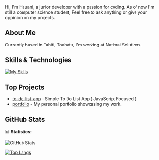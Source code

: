 Hi,
I'm Hauani, a junior developer with a passion for coding. As of now I'm still a computer science student, 
Feel free to ask anything or give your oppinion on my projects.

## About Me

Currently based in Tahiti, Toahotu, I'm working at Natimai Solutions.

## Skills & Technologies

[![My Skills](https://skillicons.dev/icons?i=html,css,c,cpp,react,py,js,git,fastapi&perline=8)](https://skillicons.dev)

## Top Projects

- [to-do-list-app](https://github.com/hauanitech/to-do) - Simple To Do List App ( JavaScript Focused )
- [portfolio](https://github.com/hauanitech/portfolio) - My personal portfolio showcasing my work.

## GitHub Stats

📊 **Statistics:** 

![GitHub Stats](https://streak-stats.demolab.com?user=hauanitech&theme=tokyonight&hide_border=false)

[![Top Langs](https://github-readme-stats.vercel.app/api/top-langs/?username=hauanitech&layout=compact&theme=dark)](https://github.com/anuraghazra/github-readme-stats)
